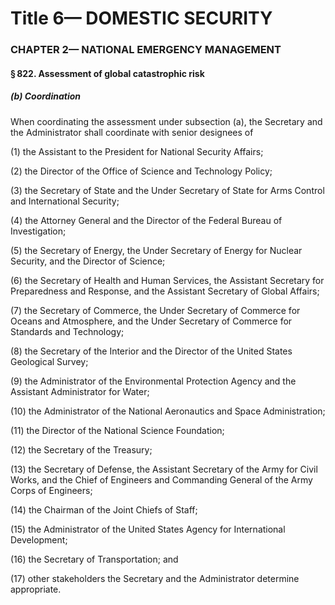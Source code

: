
# Title 6— DOMESTIC SECURITY
### CHAPTER 2— NATIONAL EMERGENCY MANAGEMENT
#### § 822. Assessment of global catastrophic risk
##### (b) Coordination

When coordinating the assessment under subsection (a), the Secretary and the Administrator shall coordinate with senior designees of

(1) the Assistant to the President for National Security Affairs;

(2) the Director of the Office of Science and Technology Policy;

(3) the Secretary of State and the Under Secretary of State for Arms Control and International Security;

(4) the Attorney General and the Director of the Federal Bureau of Investigation;

(5) the Secretary of Energy, the Under Secretary of Energy for Nuclear Security, and the Director of Science;

(6) the Secretary of Health and Human Services, the Assistant Secretary for Preparedness and Response, and the Assistant Secretary of Global Affairs;

(7) the Secretary of Commerce, the Under Secretary of Commerce for Oceans and Atmosphere, and the Under Secretary of Commerce for Standards and Technology;

(8) the Secretary of the Interior and the Director of the United States Geological Survey;

(9) the Administrator of the Environmental Protection Agency and the Assistant Administrator for Water;

(10) the Administrator of the National Aeronautics and Space Administration;

(11) the Director of the National Science Foundation;

(12) the Secretary of the Treasury;

(13) the Secretary of Defense, the Assistant Secretary of the Army for Civil Works, and the Chief of Engineers and Commanding General of the Army Corps of Engineers;

(14) the Chairman of the Joint Chiefs of Staff;

(15) the Administrator of the United States Agency for International Development;

(16) the Secretary of Transportation; and

(17) other stakeholders the Secretary and the Administrator determine appropriate.
